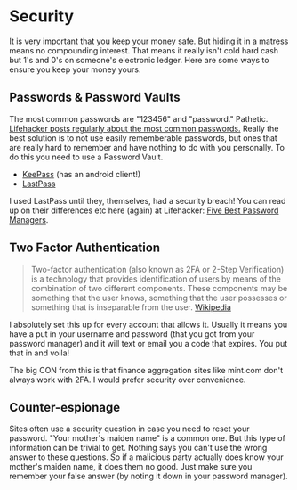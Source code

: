 # Security

It is very important that you keep your money safe. But hiding it in a matress means no compounding interest. That means it really isn't cold hard cash but 1's and 0's on someone's electronic ledger. Here are some ways to ensure you keep your money yours.

## Passwords & Password Vaults

The most common passwords are "123456" and "password." Pathetic. [Lifehacker posts regularly about the most common passwords.](http://lifehacker.com/the-top-10-usernames-and-passwords-hackers-try-to-get-i-1762638243) Really the best solution is to not use easily rememberable passwords, but ones that are really hard to remember and have nothing to do with you personally. To do this you need to use a Password Vault.

* [KeePass](http://keepass.info/) (has an android client!)
* [LastPass](https://lastpass.com/)

I used LastPass until they, themselves, had a security breach! You can read up on their differences etc here (again) at Lifehacker: [Five Best Password Managers](http://lifehacker.com/5529133/five-best-password-managers).

## Two Factor Authentication
>Two-factor authentication (also known as 2FA or 2-Step Verification) is a technology that provides identification of users by means of the combination of two different components. These components may be something that the user knows, something that the user possesses or something that is inseparable from the user. [Wikipedia](https://en.wikipedia.org/wiki/Two-factor_authentication)  

I absolutely set this up for every account that allows it. Usually it means you have a put in your username and password (that you got from your password manager) and it will text or email you a code that expires. You put that in and voila! 

The big CON from this is that finance aggregation sites like mint.com don't always work with 2FA. I would prefer security over convenience. 

## Counter-espionage 

Sites often use a security question in case you need to reset your password. "Your mother's maiden name" is a common one. But this type of information can be trivial to get. Nothing says you can't use the wrong answer to these questions. So if a malicious party actually does know your mother's maiden name, it does them no good. Just make sure you remember your false answer (by noting it down in your password manager). 
